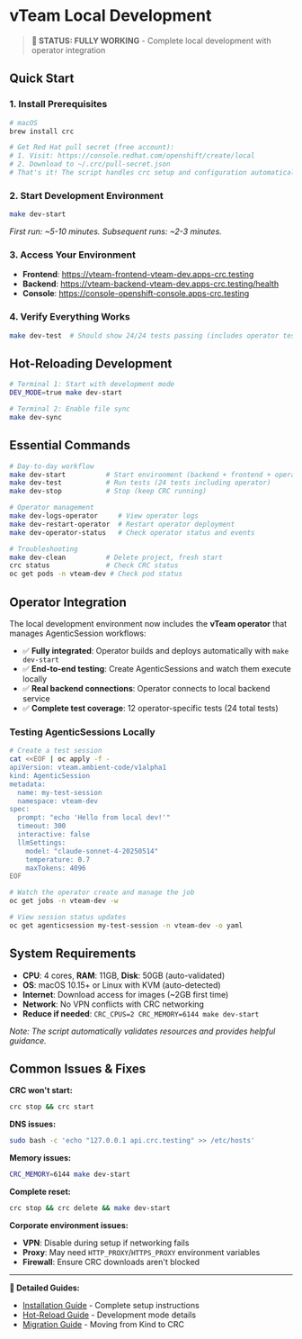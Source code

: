 # vTeam Local Development

> **🎉 STATUS: FULLY WORKING** - Complete local development with operator integration

## Quick Start

### 1. Install Prerequisites
```bash
# macOS
brew install crc

# Get Red Hat pull secret (free account):
# 1. Visit: https://console.redhat.com/openshift/create/local  
# 2. Download to ~/.crc/pull-secret.json
# That's it! The script handles crc setup and configuration automatically.
```

### 2. Start Development Environment
```bash
make dev-start
```
*First run: ~5-10 minutes. Subsequent runs: ~2-3 minutes.*

### 3. Access Your Environment
- **Frontend**: https://vteam-frontend-vteam-dev.apps-crc.testing
- **Backend**: https://vteam-backend-vteam-dev.apps-crc.testing/health  
- **Console**: https://console-openshift-console.apps-crc.testing

### 4. Verify Everything Works
```bash
make dev-test  # Should show 24/24 tests passing (includes operator tests)
```

## Hot-Reloading Development

```bash
# Terminal 1: Start with development mode
DEV_MODE=true make dev-start

# Terminal 2: Enable file sync  
make dev-sync
```

## Essential Commands

```bash
# Day-to-day workflow
make dev-start          # Start environment (backend + frontend + operator)
make dev-test           # Run tests (24 tests including operator)
make dev-stop           # Stop (keep CRC running)

# Operator management
make dev-logs-operator     # View operator logs
make dev-restart-operator  # Restart operator deployment
make dev-operator-status   # Check operator status and events

# Troubleshooting
make dev-clean          # Delete project, fresh start
crc status              # Check CRC status
oc get pods -n vteam-dev # Check pod status
```

## Operator Integration

The local development environment now includes the **vTeam operator** that manages AgenticSession workflows:

- ✅ **Fully integrated**: Operator builds and deploys automatically with `make dev-start`
- ✅ **End-to-end testing**: Create AgenticSessions and watch them execute locally
- ✅ **Real backend connections**: Operator connects to local backend service
- ✅ **Complete test coverage**: 12 operator-specific tests (24 total tests)

### Testing AgenticSessions Locally

```bash
# Create a test session
cat <<EOF | oc apply -f -
apiVersion: vteam.ambient-code/v1alpha1
kind: AgenticSession
metadata:
  name: my-test-session
  namespace: vteam-dev
spec:
  prompt: "echo 'Hello from local dev!'"
  timeout: 300
  interactive: false
  llmSettings:
    model: "claude-sonnet-4-20250514"
    temperature: 0.7
    maxTokens: 4096
EOF

# Watch the operator create and manage the job
oc get jobs -n vteam-dev -w

# View session status updates
oc get agenticsession my-test-session -n vteam-dev -o yaml
```

## System Requirements

- **CPU**: 4 cores, **RAM**: 11GB, **Disk**: 50GB (auto-validated)
- **OS**: macOS 10.15+ or Linux with KVM (auto-detected)
- **Internet**: Download access for images (~2GB first time)
- **Network**: No VPN conflicts with CRC networking
- **Reduce if needed**: `CRC_CPUS=2 CRC_MEMORY=6144 make dev-start`

*Note: The script automatically validates resources and provides helpful guidance.*

## Common Issues & Fixes

**CRC won't start:**
```bash
crc stop && crc start
```

**DNS issues:**
```bash
sudo bash -c 'echo "127.0.0.1 api.crc.testing" >> /etc/hosts'
```

**Memory issues:**
```bash
CRC_MEMORY=6144 make dev-start
```

**Complete reset:**
```bash
crc stop && crc delete && make dev-start
```

**Corporate environment issues:**
- **VPN**: Disable during setup if networking fails
- **Proxy**: May need `HTTP_PROXY`/`HTTPS_PROXY` environment variables
- **Firewall**: Ensure CRC downloads aren't blocked

---

**📖 Detailed Guides:**
- [Installation Guide](INSTALLATION.md) - Complete setup instructions
- [Hot-Reload Guide](DEV_MODE.md) - Development mode details  
- [Migration Guide](MIGRATION_GUIDE.md) - Moving from Kind to CRC